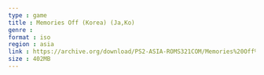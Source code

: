 ```yaml
---
type : game
title : Memories Off (Korea) (Ja,Ko)
genre : 
format : iso
region : asia
link : https://archive.org/download/PS2-ASIA-ROMS321COM/Memories%20Off%20%28Korea%29%20%28Ja%2CKo%29.7z
size : 402MB
---
```


